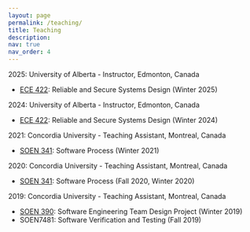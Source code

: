 ```yaml
---
layout: page
permalink: /teaching/
title: Teaching
description: 
nav: true
nav_order: 4
---
```


2025: University of Alberta - Instructor, Edmonton, Canada
- [ECE 422](https://apps.ualberta.ca/catalogue/course/ece/422): Reliable and Secure Systems Design (Winter 2025)

2024: University of Alberta - Instructor, Edmonton, Canada
- [ECE 422](https://apps.ualberta.ca/catalogue/course/ece/422): Reliable and Secure Systems Design (Winter 2024)

2021: Concordia University - Teaching Assistant, Montreal, Canada
- [SOEN 341](https://www.concordia.ca/academics/undergraduate/calendar/current/section-71-gina-cody-school-of-engineering-and-computer-science/section-71-70-department-of-computer-science-and-software-engineering/section-71-70-10-computer-science-and-software-engineering-courses.html#3697): Software Process (Winter 2021)

2020: Concordia University - Teaching Assistant, Montreal, Canada
- [SOEN 341](https://www.concordia.ca/academics/undergraduate/calendar/current/section-71-gina-cody-school-of-engineering-and-computer-science/section-71-70-department-of-computer-science-and-software-engineering/section-71-70-10-computer-science-and-software-engineering-courses.html#3697): Software Process (Fall 2020, Winter 2020)

2019: Concordia University - Teaching Assistant, Montreal, Canada
- [SOEN 390](https://www.concordia.ca/academics/undergraduate/calendar/current/section-71-gina-cody-school-of-engineering-and-computer-science/section-71-70-department-of-computer-science-and-software-engineering/section-71-70-10-computer-science-and-software-engineering-courses.html#3719): Software Engineering Team Design Project (Winter 2019)
- SOEN7481: Software Verification and Testing (Fall 2019)
